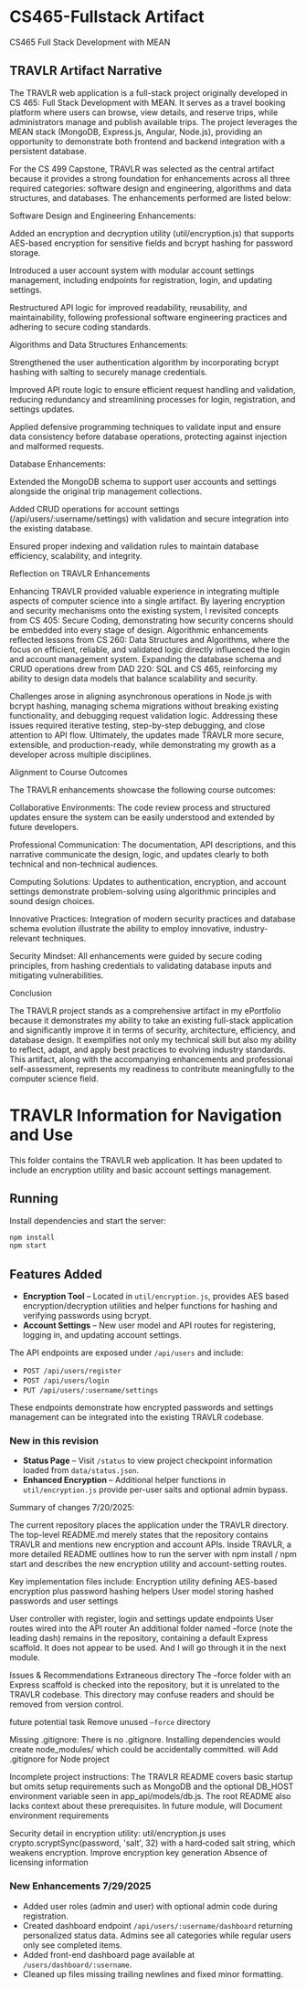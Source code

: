 # CS465-Fullstack Artifact
CS465 Full Stack Development with MEAN


## TRAVLR Artifact Narrative

The TRAVLR web application is a full-stack project originally developed in CS 465: Full Stack Development with MEAN. It serves as a travel booking platform where users can browse, view details, and reserve trips, while administrators manage and publish available trips. The project leverages the MEAN stack (MongoDB, Express.js, Angular, Node.js), providing an opportunity to demonstrate both frontend and backend integration with a persistent database.

For the CS 499 Capstone, TRAVLR was selected as the central artifact because it provides a strong foundation for enhancements across all three required categories: software design and engineering, algorithms and data structures, and databases. The enhancements performed are listed below:

Software Design and Engineering Enhancements:

Added an encryption and decryption utility (util/encryption.js) that supports AES-based encryption for sensitive fields and bcrypt hashing for password storage.

Introduced a user account system with modular account settings management, including endpoints for registration, login, and updating settings.

Restructured API logic for improved readability, reusability, and maintainability, following professional software engineering practices and adhering to secure coding standards.

Algorithms and Data Structures Enhancements:

Strengthened the user authentication algorithm by incorporating bcrypt hashing with salting to securely manage credentials.

Improved API route logic to ensure efficient request handling and validation, reducing redundancy and streamlining processes for login, registration, and settings updates.

Applied defensive programming techniques to validate input and ensure data consistency before database operations, protecting against injection and malformed requests.

Database Enhancements:

Extended the MongoDB schema to support user accounts and settings alongside the original trip management collections.

Added CRUD operations for account settings (/api/users/:username/settings) with validation and secure integration into the existing database.

Ensured proper indexing and validation rules to maintain database efficiency, scalability, and integrity.

Reflection on TRAVLR Enhancements

Enhancing TRAVLR provided valuable experience in integrating multiple aspects of computer science into a single artifact. By layering encryption and security mechanisms onto the existing system, I revisited concepts from CS 405: Secure Coding, demonstrating how security concerns should be embedded into every stage of design. Algorithmic enhancements reflected lessons from CS 260: Data Structures and Algorithms, where the focus on efficient, reliable, and validated logic directly influenced the login and account management system. Expanding the database schema and CRUD operations drew from DAD 220: SQL and CS 465, reinforcing my ability to design data models that balance scalability and security.

Challenges arose in aligning asynchronous operations in Node.js with bcrypt hashing, managing schema migrations without breaking existing functionality, and debugging request validation logic. Addressing these issues required iterative testing, step-by-step debugging, and close attention to API flow. Ultimately, the updates made TRAVLR more secure, extensible, and production-ready, while demonstrating my growth as a developer across multiple disciplines.

Alignment to Course Outcomes

The TRAVLR enhancements showcase the following course outcomes:

Collaborative Environments: The code review process and structured updates ensure the system can be easily understood and extended by future developers.

Professional Communication: The documentation, API descriptions, and this narrative communicate the design, logic, and updates clearly to both technical and non-technical audiences.

Computing Solutions: Updates to authentication, encryption, and account settings demonstrate problem-solving using algorithmic principles and sound design choices.

Innovative Practices: Integration of modern security practices and database schema evolution illustrate the ability to employ innovative, industry-relevant techniques.

Security Mindset: All enhancements were guided by secure coding principles, from hashing credentials to validating database inputs and mitigating vulnerabilities.

Conclusion

The TRAVLR project stands as a comprehensive artifact in my ePortfolio because it demonstrates my ability to take an existing full-stack application and significantly improve it in terms of security, architecture, efficiency, and database design. It exemplifies not only my technical skill but also my ability to reflect, adapt, and apply best practices to evolving industry standards. This artifact, along with the accompanying enhancements and professional self-assessment, represents my readiness to contribute meaningfully to the computer science field.



# TRAVLR Information for Navigation and Use

This folder contains the TRAVLR web application. It has been updated to include
an encryption utility and basic account settings management.

## Running

Install dependencies and start the server:

```bash
npm install
npm start
```

## Features Added

- **Encryption Tool** – Located in `util/encryption.js`, provides AES based
  encryption/decryption utilities and helper functions for hashing and verifying
  passwords using bcrypt.
- **Account Settings** – New user model and API routes for registering, logging
  in, and updating account settings.

The API endpoints are exposed under `/api/users` and include:

- `POST /api/users/register`
- `POST /api/users/login`
- `PUT /api/users/:username/settings`

These endpoints demonstrate how encrypted passwords and settings management can
be integrated into the existing TRAVLR codebase.

### New in this revision

- **Status Page** – Visit `/status` to view project checkpoint information loaded from `data/status.json`.
- **Enhanced Encryption** – Additional helper functions in `util/encryption.js` provide per-user salts and optional admin bypass.







Summary of changes 7/20/2025:

The current repository places the application under the TRAVLR directory. The top-level README.md merely states that the repository contains TRAVLR and mentions new encryption and account APIs.
Inside TRAVLR, a more detailed README outlines how to run the server with npm install / npm start and describes the new encryption utility and account-setting routes.

Key implementation files include:
Encryption utility defining AES-based encryption plus password hashing helpers
User model storing hashed passwords and user settings

User controller with register, login and settings update endpoints
User routes wired into the API router
An additional folder named –force (note the leading dash) remains in the repository, containing a default Express scaffold. It does not appear to be used. And I will go through it in the next module. 

Issues & Recommendations
Extraneous directory
The –force folder with an Express scaffold is checked into the repository, but it is unrelated to the TRAVLR codebase.
This directory may confuse readers and should be removed from version control.

future potential task
Remove unused `–force` directory 


Missing .gitignore:
There is no .gitignore. Installing dependencies would create node_modules/ which could be accidentally committed. will Add .gitignore for Node project


Incomplete project instructions:
The TRAVLR README covers basic startup but omits setup requirements such as MongoDB and the optional DB_HOST environment variable seen in app_api/models/db.js.
The root README also lacks context about these prerequisites.
In future module, will Document environment requirements


Security detail in encryption utility:
util/encryption.js uses crypto.scryptSync(password, 'salt', 32) with a hard‑coded salt string, which weakens encryption.
Improve encryption key generation
Absence of licensing information




### New Enhancements 7/29/2025

- Added user roles (admin and user) with optional admin code during registration.
- Created dashboard endpoint `/api/users/:username/dashboard` returning
  personalized status data. Admins see all categories while regular users
  only see completed items.
- Added front-end dashboard page available at `/users/dashboard/:username`.
- Cleaned up files missing trailing newlines and fixed minor formatting.


